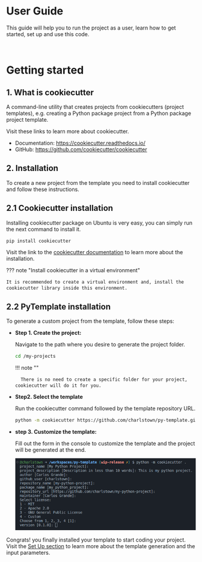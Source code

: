 # **User Guide**

This guide will help you to run the project as a user, learn how to get started, set up and use this code.

</br>

# Getting started

## 1. What is cookiecutter

A command-line utility that creates projects from cookiecutters (project templates), e.g. creating a Python package project from a Python package project template.

Visit these links to learn more about cookiecutter.
- Documentation: https://cookiecutter.readthedocs.io/
- GitHub: https://github.com/cookiecutter/cookiecutter


## 2. Installation

To create a new project from the template you need to install cookiecutter and follow these instructions.

## 2.1 Cookiecutter installation

Installing cookiecutter package on Ubuntu is very easy, you can simply run the next command to install it.

```bash
pip install cookiecutter
```

Visit the link to the [cookiecutter documentation](https://cookiecutter.readthedocs.io/en/stable/installation.html#install-cookiecutter) to learn more about the installation.

??? note "Install cookiecutter in a virtual environment"

    It is recommended to create a virtual environment and, install the cookiecutter library inside this environment.


## 2.2 PyTemplate installation

To generate a custom project from the template, follow these steps:

- **Step 1. Create the project:**

    Navigate to the path where you desire to generate the project folder.
    ```bash
    cd /my-projects
    ```
    
    !!! note ""

        There is no need to create a specific folder for your project, cookiecutter will do it for you.

- **Step2. Select the template**
    
    Run the cookiecutter command followed by the template repository URL.
    ```bash
    python -m cookiecutter https://github.com/charlstown/py-template.git
    ```

- **step 3. Customize the template:**

    Fill out the form in the console to customize the template and the project will be generated at the end.

    ![project-generation](../assets/captures/gs-cookiecutter-template.png)

Congrats! you finally installed your template to start coding your project. Visit the [Set Up section](/user-guide/set-up/) to learn more about the template generation and the input parameters.

</br>